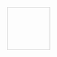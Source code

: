 
<img class="myImg" :src="withBase(logoPath)" style="width:100px;height:100px;">


<script setup>
import { ref } from 'vue'
import { withBase } from '@vuepress/client'

const logoPath = ref('/img/house.png');
s
</script>
